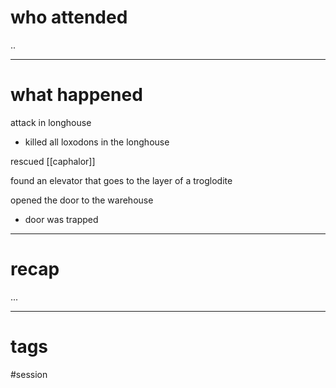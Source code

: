 # who attended

..

---
# what happened

attack in longhouse
- killed all loxodons in the longhouse 

rescued [[caphalor]] 

found an elevator that goes to the layer of a troglodite

opened the door to the warehouse
- door was trapped


---
# recap

...

---
# tags

#session